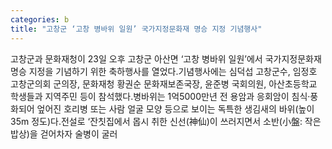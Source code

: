 ```yaml
---
categories: b
title: "고창군 ‘고창 병바위 일원’ 국가지정문화재 명승 지정 기념행사"
---
```

고창군과 문화재청이 23일 오후 고창군 아산면 ‘고창 병바위 일원’에서 국가지정문화재 명승 지정을 기념하기 위한 축하행사를 열었다.기념행사에는 심덕섭 고창군수, 임정호 고창군의회 군의장, 문화재청 황권순 문화재보존국장, 윤준병 국회의원, 아산초등학교 학생들과 지역주민 등이 참석했다.병바위는 1억5000만년 전 용암과 응회암이 침식·풍화되어 엎어진 호리병 또는 사람 얼굴 모양 등으로 보이는 독특한 생김새의 바위(높이 35m 정도)다.전설로 ‘잔칫집에서 몹시 취한 신선(神仙)이 쓰러지면서 소반(小盤: 작은 밥상)을 걷어차자 술병이 굴러
